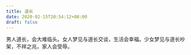 ```yaml
---
title: 道长
date: 2020-02-15T20:54:12+08:00
draft: false
---
```


男人道长，会大难临头。女人梦见与道长交谈，生活会幸福。少女梦见与道长吵架，不祥之兆，家人会受辱。